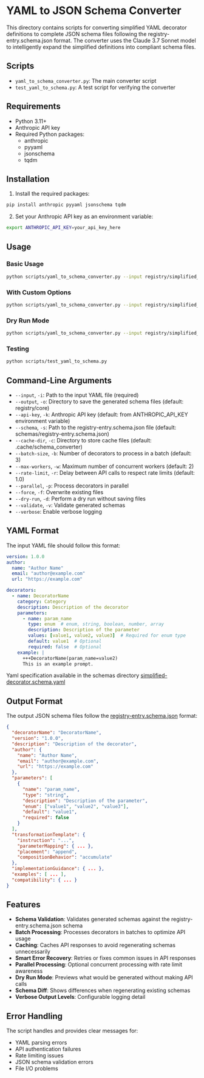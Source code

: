 # YAML to JSON Schema Converter

This directory contains scripts for converting simplified YAML decorator definitions to complete JSON schema files following the registry-entry.schema.json format. The converter uses the Claude 3.7 Sonnet model to intelligently expand the simplified definitions into compliant schema files.

## Scripts

- `yaml_to_schema_converter.py`: The main converter script
- `test_yaml_to_schema.py`: A test script for verifying the converter

## Requirements

- Python 3.11+
- Anthropic API key
- Required Python packages:
  - anthropic
  - pyyaml
  - jsonschema
  - tqdm

## Installation

1. Install the required packages:

```bash
pip install anthropic pyyaml jsonschema tqdm
```

2. Set your Anthropic API key as an environment variable:

```bash
export ANTHROPIC_API_KEY=your_api_key_here
```

## Usage

### Basic Usage

```bash
python scripts/yaml_to_schema_converter.py --input registry/simplified_decorators/example.yml --output registry/core
```

### With Custom Options

```bash
python scripts/yaml_to_schema_converter.py --input registry/simplified_decorators/example.yml --output registry/core --batch-size 5 --validate --verbose
```

### Dry Run Mode

```bash
python scripts/yaml_to_schema_converter.py --input registry/simplified_decorators/example.yml --dry-run
```

### Testing

```bash
python scripts/test_yaml_to_schema.py
```

## Command-Line Arguments

- `--input`, `-i`: Path to the input YAML file (required)
- `--output`, `-o`: Directory to save the generated schema files (default: registry/core)
- `--api-key`, `-k`: Anthropic API key (default: from ANTHROPIC_API_KEY environment variable)
- `--schema`, `-s`: Path to the registry-entry.schema.json file (default: schemas/registry-entry.schema.json)
- `--cache-dir`, `-c`: Directory to store cache files (default: .cache/schema_converter)
- `--batch-size`, `-b`: Number of decorators to process in a batch (default: 3)
- `--max-workers`, `-w`: Maximum number of concurrent workers (default: 2)
- `--rate-limit`, `-r`: Delay between API calls to respect rate limits (default: 1.0)
- `--parallel`, `-p`: Process decorators in parallel
- `--force`, `-f`: Overwrite existing files
- `--dry-run`, `-d`: Perform a dry run without saving files
- `--validate`, `-v`: Validate generated schemas
- `--verbose`: Enable verbose logging

## YAML Format

The input YAML file should follow this format:

```yaml
version: 1.0.0
author:
  name: "Author Name"
  email: "author@example.com"
  url: "https://example.com"

decorators:
  - name: DecoratorName
    category: Category
    description: Description of the decorator
    parameters:
      - name: param_name
        type: enum  # enum, string, boolean, number, array
        description: Description of the parameter
        values: [value1, value2, value3]  # Required for enum type
        default: value1  # Optional
        required: false  # Optional
    example: |
      +++DecoratorName(param_name=value2)
      This is an example prompt.
```
Yaml specification available in the schemas directory [simplified-decorator.schema.yaml](/schemas/simplified-decorator.schema.yaml)

## Output Format

The output JSON schema files follow the [registry-entry.schema.json](/schemas/registry-entry.schema.json) format:

```json
{
  "decoratorName": "DecoratorName",
  "version": "1.0.0",
  "description": "Description of the decorator",
  "author": {
    "name": "Author Name",
    "email": "author@example.com",
    "url": "https://example.com"
  },
  "parameters": [
    {
      "name": "param_name",
      "type": "string",
      "description": "Description of the parameter",
      "enum": ["value1", "value2", "value3"],
      "default": "value1",
      "required": false
    }
  ],
  "transformationTemplate": {
    "instruction": "...",
    "parameterMapping": { ... },
    "placement": "append",
    "compositionBehavior": "accumulate"
  },
  "implementationGuidance": { ... },
  "examples": [ ... ],
  "compatibility": { ... }
}
```

## Features

- **Schema Validation**: Validates generated schemas against the registry-entry.schema.json schema
- **Batch Processing**: Processes decorators in batches to optimize API usage
- **Caching**: Caches API responses to avoid regenerating schemas unnecessarily
- **Smart Error Recovery**: Retries or fixes common issues in API responses
- **Parallel Processing**: Optional concurrent processing with rate limit awareness
- **Dry Run Mode**: Previews what would be generated without making API calls
- **Schema Diff**: Shows differences when regenerating existing schemas
- **Verbose Output Levels**: Configurable logging detail

## Error Handling

The script handles and provides clear messages for:
- YAML parsing errors
- API authentication failures
- Rate limiting issues
- JSON schema validation errors
- File I/O problems
